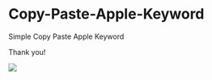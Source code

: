 # Copy-Paste-Apple-Keyword
Simple Copy Paste Apple Keyword

Thank you!

<img src="https://snipboard.io/TH2GCS.jpg"></img>
